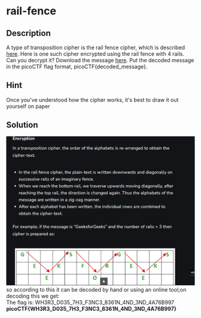 # rail-fence
## Description
A type of transposition cipher is the rail fence cipher, which is described [here](https://en.wikipedia.org/wiki/Rail_fence_cipher). Here is one such cipher encrypted using the rail fence with 4 rails. Can you decrypt it?
Download the message [here](https://artifacts.picoctf.net/c/188/message.txt).
Put the decoded message in the picoCTF flag format, picoCTF{decoded_message}.
## Hint
Once you've understood how the cipher works, it's best to draw it out yourself on paper
## Solution
![Rail fence cipher](image.png)
<br>so according to this it can be decoded by hand or using an online tool;on decoding this we get:<BR>The flag is: WH3R3_D035_7H3_F3NC3_8361N_4ND_3ND_4A76B997<br>
<b>picoCTF{WH3R3_D035_7H3_F3NC3_8361N_4ND_3ND_4A76B997}</b>